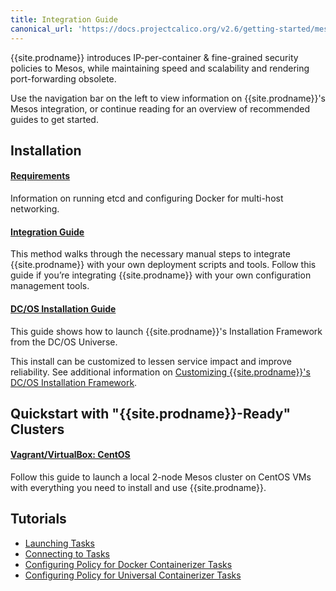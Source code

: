 ```yaml
---
title: Integration Guide
canonical_url: 'https://docs.projectcalico.org/v2.6/getting-started/mesos/'
---
```


{{site.prodname}} introduces IP-per-container & fine-grained security policies to Mesos, while
maintaining speed and scalability and rendering port-forwarding obsolete.

Use the navigation bar on the left to view information on {{site.prodname}}'s Mesos
integration, or continue reading for an overview of recommended guides to get
started.

## Installation

#### [Requirements](installation/prerequisites)

Information on running etcd and configuring Docker for multi-host networking.

#### [Integration Guide](installation/integration)

This method walks through the necessary manual steps to integrate {{site.prodname}} with your own deployment scripts and tools. Follow this guide if you’re integrating {{site.prodname}} with your own configuration management tools.

#### [DC/OS Installation Guide](installation/dc-os)

This guide shows how to launch {{site.prodname}}'s Installation Framework from the DC/OS Universe.

This install can be customized to lessen service impact
and improve reliability. See additional information on
[Customizing {{site.prodname}}'s DC/OS Installation Framework](installation/dc-os/custom).

## Quickstart with "{{site.prodname}}-Ready" Clusters

#### [Vagrant/VirtualBox: CentOS](installation/vagrant-centos)

Follow this guide to launch a local 2-node Mesos cluster on CentOS VMs with everything
you need to install and use {{site.prodname}}.

## Tutorials

- [Launching Tasks](tutorials/launching-tasks)
- [Connecting to Tasks](tutorials/connecting-tasks)
- [Configuring Policy for Docker Containerizer Tasks](tutorials/policy/docker-containerizer)
- [Configuring Policy for Universal Containerizer Tasks](tutorials/policy/universal-containerizer)
